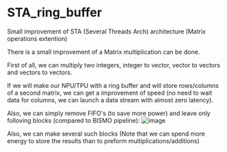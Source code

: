 # STA_ring_buffer
Small improvement of STA (Several Threads Arch) architecture (Matrix operations extention)

There is a small improvement of a Matrix multiplication can be done.

First of all, we can multiply two integers, integer to vector, vector to vectors and vectors to vectors.

If we will make our NPU/TPU with a ring buffer and will store rows/columns of a second matrix, we can get a improvement of speed (no need to wait data for columns, we can launch a data stream with almost zero latency).

Also, we can simply remove FIFO's (to save more power) and leave only folloving blocks (compared to BISMO pipeline): 
![image](https://github.com/ValeriyAndreevichPushkarev/STA_ring_buffer/assets/130975795/62db7b91-3abc-4679-a3c8-27f856bca7d6)


Also, we can make several such blocks
(Note that we can spend more energy to store the results than to preform multiplications/additions)
